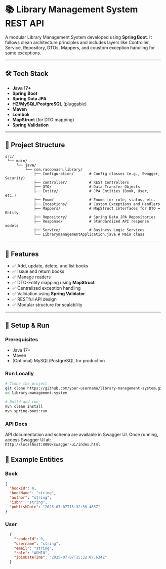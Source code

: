 # 📚 Library Management System REST API

A modular Library Management System developed using **Spring Boot**. It follows clean architecture principles and includes layers like Controller, Service, Repository, DTOs, Mappers, and coustom exception handling for some exceptions.

---

## 🛠 Tech Stack

- **Java 17+**
- **Spring Boot**
- **Spring Data JPA**
- **H2/MySQL/PostgreSQL** (pluggable)
- **Maven**
- **Lombok**
- **MapStruct** (for DTO mapping)
- **Spring Validation**
---

## 📁 Project Structure

```
src/
 └── main/
     └── java/
         └── com.racoonash.library/
             ├── Configuration/       # Config classes (e.g., Swagger, Security)
             ├── controller/          # REST Controllers
             ├── DTO/                 # Data Transfer Objects
             ├── Entity/              # JPA Entities (Book, User, etc.)
             ├── Enum/                # Enums for role, status, etc.
             ├── Exceptions/          # Custom Exceptions and Handlers
             ├── Mappers/             # MapStruct Interfaces for DTO ↔ Entity
             ├── Repository/          # Spring Data JPA Repositories
             ├── Response/            # Standardized API response models
             ├── Service/             # Business Logic Services
             └── LibrarymanagementApplication.java # Main class
```

---

## 🚀 Features

- ✅ Add, update, delete, and list books
- ✅ Issue and return books
- ✅ Manage readers
- ✅ DTO-Entity mapping using **MapStruct**
- ✅ Centralized exception handling
- ✅ Validation using **Spring Validator**
- ✅ RESTful API design
- ✅ Modular structure for scalability

---

## 🔧 Setup & Run

### Prerequisites
- Java 17+
- Maven
- (Optional) MySQL/PostgreSQL for production

### Run Locally
```bash
# Clone the project
git clone https://github.com/your-username/library-management-system.git
cd library-management-system

# Build and run
mvn clean install
mvn spring-boot:run
```

### API Docs

API documentation and schema are available in Swagger UI.
Once running, access Swagger UI at:  
`http://localhost:8080/swagger-ui/index.html`



## 📄 Example Entities

### Book
```json
{
  "bookId": 0,
  "bookName": "string",
  "author": "string",
  "isbn": "string",
  "publishDate": "2025-07-07T15:32:36.465Z"
}
```

### User
```json
  {
    "readerId": 0,
    "username": "string",
    "email": "string",
    "role": "ADMIN",
    "joinDateTime": "2025-07-07T15:32:07.634Z"
  }
```
